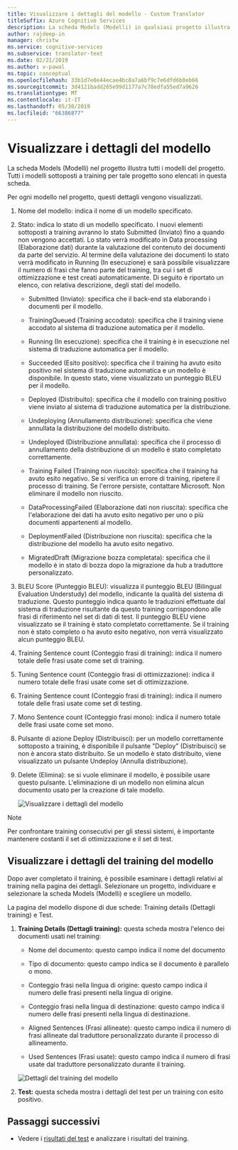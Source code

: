 ```yaml
---
title: Visualizzare i dettagli del modello - Custom Translator
titleSuffix: Azure Cognitive Services
description: La scheda Models (Modelli) in qualsiasi progetto illustra i dettagli di ogni modello, ad esempio nome del modello, stato del modello, punteggio BLEU, training, ottimizzazione, conteggio frase di test.
author: rajdeep-in
manager: christw
ms.service: cognitive-services
ms.subservice: translator-text
ms.date: 02/21/2019
ms.author: v-pawal
ms.topic: conceptual
ms.openlocfilehash: 33b1d7e0e44ecae4bc8a7a6bf9c7e6dfd6b0eb66
ms.sourcegitcommit: 3d4121badd265e99d1177a7c78edfa55ed7a9626
ms.translationtype: MT
ms.contentlocale: it-IT
ms.lasthandoff: 05/30/2019
ms.locfileid: "66386877"
---
```

# <a name="view-model-details"></a>Visualizzare i dettagli del modello

La scheda Models (Modelli) nel progetto illustra tutti i modelli del progetto. Tutti i modelli sottoposti a training per tale progetto sono elencati in questa scheda.

Per ogni modello nel progetto, questi dettagli vengono visualizzati.

1.  Nome del modello: indica il nome di un modello specificato.

2.  Stato: indica lo stato di un modello specificato. I nuovi elementi sottoposti a training avranno lo stato Submitted (Inviato) fino a quando non vengono accettati. Lo stato verrà modificato in Data processing (Elaborazione dati) durante la valutazione del contenuto dei documenti da parte del servizio. Al termine della valutazione dei documenti lo stato verrà modificato in Running (In esecuzione) e sarà possibile visualizzare il numero di frasi che fanno parte del training, tra cui i set di ottimizzazione e test creati automaticamente. Di seguito è riportato un elenco, con relativa descrizione, degli stati del modello.

    -  Submitted (Inviato): specifica che il back-end sta elaborando i documenti per il modello.

    -  TrainingQueued (Training accodato): specifica che il training viene accodato al sistema di traduzione automatica per il modello.

    -  Running (In esecuzione): specifica che il training è in esecuzione nel sistema di traduzione automatica per il modello.

    -  Succeeded (Esito positivo): specifica che il training ha avuto esito positivo nel sistema di traduzione automatica e un modello è disponibile. In questo stato, viene visualizzato un punteggio BLEU per il modello.

    -  Deployed (Distribuito): specifica che il modello con training positivo viene inviato al sistema di traduzione automatica per la distribuzione.

    -  Undeploying (Annullamento distribuzione): specifica che viene annullata la distribuzione del modello distribuito.

    -  Undeployed (Distribuzione annullata): specifica che il processo di annullamento della distribuzione di un modello è stato completato correttamente.

    -  Training Failed (Training non riuscito): specifica che il training ha avuto esito negativo. Se si verifica un errore di training, ripetere il processo di training. Se l'errore persiste, contattare Microsoft. Non eliminare il modello non riuscito.

    - DataProcessingFailed (Elaborazione dati non riuscita): specifica che l'elaborazione dei dati ha avuto esito negativo per uno o più documenti appartenenti al modello.

    - DeploymentFailed (Distribuzione non riuscita): specifica che la distribuzione del modello ha avuto esito negativo.

    - MigratedDraft (Migrazione bozza completata): specifica che il modello è in stato di bozza dopo la migrazione da hub a traduttore personalizzato.

4.  BLEU Score (Punteggio BLEU): visualizza il punteggio BLEU (Bilingual Evaluation Understudy) del modello, indicante la qualità del sistema di traduzione. Questo punteggio indica quanto le traduzioni effettuate dal sistema di traduzione risultante da questo training corrispondono alle frasi di riferimento nel set di dati di test. Il punteggio BLEU viene visualizzato se il training è stato completato correttamente. Se il training non è stato completo o ha avuto esito negativo, non verrà visualizzato alcun punteggio BLEU.

5.  Training Sentence count (Conteggio frasi di training): indica il numero totale delle frasi usate come set di training.

6.  Tuning Sentence count (Conteggio frasi di ottimizzazione): indica il numero totale delle frasi usate come set di ottimizzazione.

7.  Training Sentence count (Conteggio frasi di training): indica il numero totale delle frasi usate come set di testing.

8.  Mono Sentence count (Conteggio frasi mono): indica il numero totale delle frasi usate come set mono.

9.  Pulsante di azione Deploy (Distribuisci): per un modello correttamente sottoposto a training, è disponibile il pulsante "Deploy" (Distribuisci) se non è ancora stato distribuito. Se un modello è stato distribuito, viene visualizzato un pulsante Undeploy (Annulla distribuzione).

10. Delete (Elimina): se si vuole eliminare il modello, è possibile usare questo pulsante. L'eliminazione di un modello non elimina alcun documento usato per la creazione di tale modello.

    ![Visualizzare i dettagli del modello](media/how-to/how-to-view-model-details.png)

>[!Note]
>Per confrontare training consecutivi per gli stessi sistemi, è importante mantenere costanti il set di ottimizzazione e il set di test.

## <a name="view-model-training-details"></a>Visualizzare i dettagli del training del modello

Dopo aver completato il training, è possibile esaminare i dettagli relativi al training nella pagina dei dettagli. Selezionare un progetto, individuare e selezionare la scheda Models (Modelli) e scegliere un modello.

La pagina del modello dispone di due schede: Training details (Dettagli training) e Test.

1.  **Training Details (Dettagli training):** questa scheda mostra l'elenco dei documenti usati nel training:

    -  Nome del documento: questo campo indica il nome del documento

    -  Tipo di documento: questo campo indica se il documento è parallelo o mono.

    -  Conteggio frasi nella lingua di origine: questo campo indica il numero delle frasi presenti nella lingua di origine.

    -  Conteggio frasi nella lingua di destinazione: questo campo indica il numero delle frasi presenti nella lingua di destinazione.

    -  Aligned Sentences (Frasi allineate): questo campo indica il numero di frasi allineate dal traduttore personalizzato durante il processo di allineamento.

    -  Used Sentences (Frasi usate): questo campo indica il numero di frasi usate dal traduttore personalizzato durante il training.

    ![Dettagli del training del modello](media/how-to/how-to-model-training-details.png)

2.  **Test:** questa scheda mostra i dettagli del test per un training con esito positivo.

## <a name="next-steps"></a>Passaggi successivi

- Vedere i [risultati del test](how-to-view-system-test-results.md) e analizzare i risultati del training.
